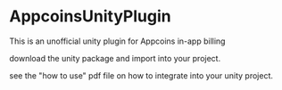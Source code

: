 # AppcoinsUnityPlugin
This is an unofficial unity plugin for Appcoins in-app billing

download the unity package and import into your project.

see the "how to use" pdf file on how to integrate into your unity project.